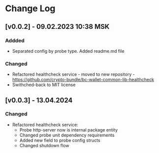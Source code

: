 # Change Log

## [v0.0.2] - 09.02.2023 10:38 MSK

### Addded
* Separated config by probe type. Added readme.md file

### Changed
* Refactored healthcheck service - moved to new repository - https://github.com/crypto-bundle/bc-wallet-common-lib-healthcheck
* Swithched-back to MIT license

## [v0.0.3] - 13.04.2024
### Changed
* Refactored healthcheck service:
  * Probe http-server now is internal package entity
  * Changed probe unit dependency requirements
  * Added new field to probe config structs
  * Changed shutdown flow
